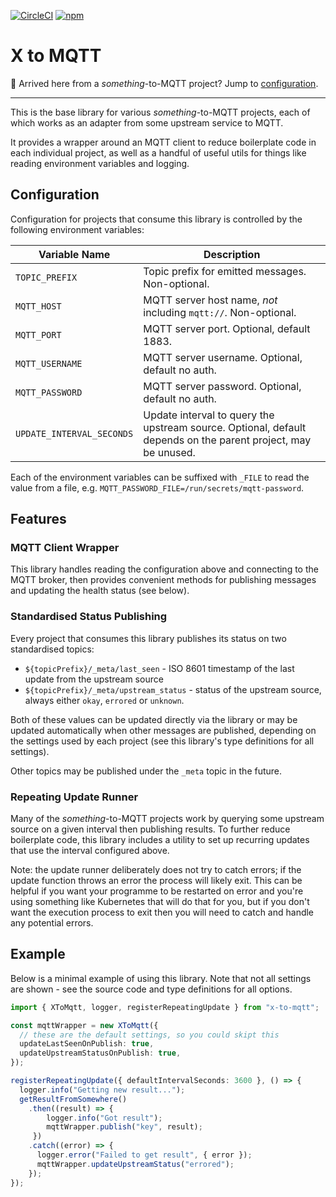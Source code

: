 [![CircleCI](https://img.shields.io/circleci/build/github/markormesher/x-to-mqtt)](https://app.circleci.com/pipelines/github/markormesher/x-to-mqtt)
[![npm](https://img.shields.io/npm/v/@markormesher/x-to-mqtt)](https://www.npmjs.com/package/@markormesher/x-to-mqtt)

# X to MQTT

:wave: Arrived here from a _something_-to-MQTT project? Jump to [configuration](#configuration).

---

This is the base library for various _something_-to-MQTT projects, each of which works as an adapter from some upstream service to MQTT.

It provides a wrapper around an MQTT client to reduce boilerplate code in each individual project, as well as a handful of useful utils for things like reading environment variables and logging.

## Configuration

Configuration for projects that consume this library is controlled by the following environment variables:

| Variable Name | Description |
|--|--|
| `TOPIC_PREFIX` | Topic prefix for emitted messages. Non-optional. |
| `MQTT_HOST` | MQTT server host name, _not_ including `mqtt://`. Non-optional. |
| `MQTT_PORT` | MQTT server port. Optional, default 1883. |
| `MQTT_USERNAME` | MQTT server username. Optional, default no auth. |
| `MQTT_PASSWORD` | MQTT server password. Optional, default no auth. |
| `UPDATE_INTERVAL_SECONDS` | Update interval to query the upstream source. Optional, default depends on the parent project, may be unused. |

Each of the environment variables can be suffixed with `_FILE` to read the value from a file, e.g. `MQTT_PASSWORD_FILE=/run/secrets/mqtt-password`.

## Features

### MQTT Client Wrapper

This library handles reading the configuration above and connecting to the MQTT broker, then provides convenient methods for publishing messages and updating the health status (see below).

### Standardised Status Publishing

Every project that consumes this library publishes its status on two standardised topics:

- `${topicPrefix}/_meta/last_seen` - ISO 8601 timestamp of the last update from the upstream source
- `${topicPrefix}/_meta/upstream_status` - status of the upstream source, always either `okay`, `errored` or `unknown`.

Both of these values can be updated directly via the library or may be updated automatically when other messages are published, depending on the settings used by each project (see this library's type definitions for all settings).

Other topics may be published under the `_meta` topic in the future.

### Repeating Update Runner

Many of the _something_-to-MQTT projects work by querying some upstream source on a given interval then publishing results. To further reduce boilerplate code, this library includes a utility to set up recurring updates that use the interval configured above.

Note: the update runner deliberately does not try to catch errors; if the update function throws an error the process will likely exit. This can be helpful if you want your programme to be restarted on error and you're using something like Kubernetes that will do that for you, but if you don't want the execution process to exit then you will need to catch and handle any potential errors.

## Example

Below is a minimal example of using this library. Note that not all settings are shown - see the source code and type definitions for all options.

```typescript
import { XToMqtt, logger, registerRepeatingUpdate } from "x-to-mqtt";

const mqttWrapper = new XToMqtt({
  // these are the default settings, so you could skipt this
  updateLastSeenOnPublish: true,
  updateUpstreamStatusOnPublish: true,
});

registerRepeatingUpdate({ defaultIntervalSeconds: 3600 }, () => {
  logger.info("Getting new result...");
  getResultFromSomewhere()
    .then((result) => {
        logger.info("Got result");
        mqttWrapper.publish("key", result);
     })
    .catch((error) => {
      logger.error("Failed to get result", { error });
      mqttWrapper.updateUpstreamStatus("errored");
    });
});
```
